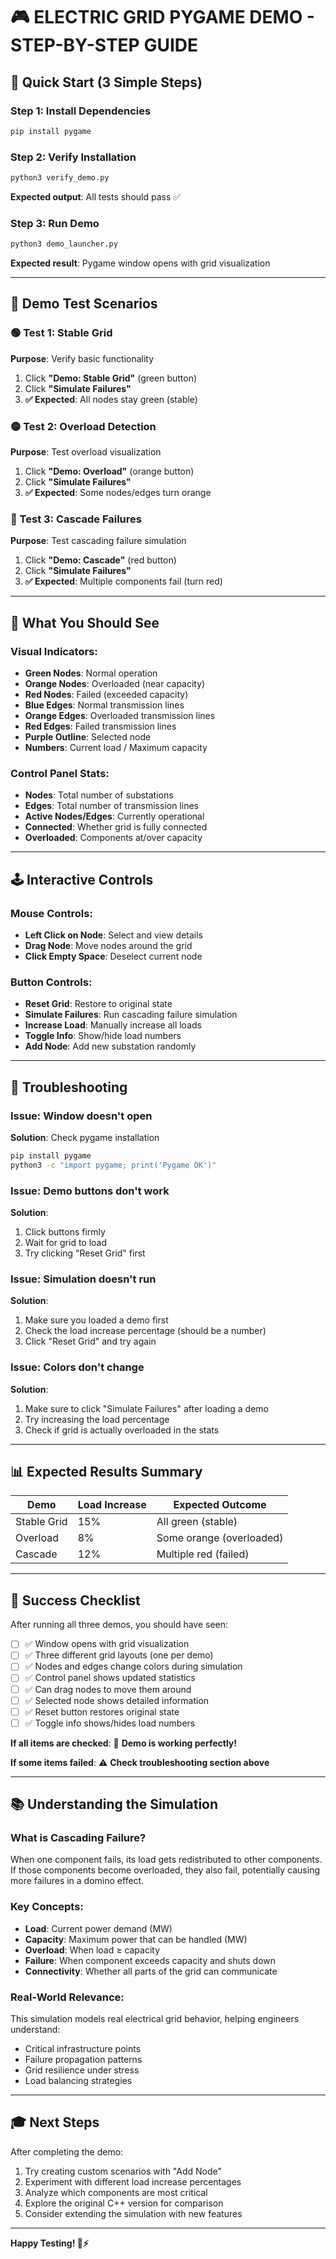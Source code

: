 # 🎮 ELECTRIC GRID PYGAME DEMO - STEP-BY-STEP GUIDE

## 🚀 Quick Start (3 Simple Steps)

### Step 1: Install Dependencies
```bash
pip install pygame
```

### Step 2: Verify Installation
```bash
python3 verify_demo.py
```
**Expected output**: All tests should pass ✅

### Step 3: Run Demo
```bash
python3 demo_launcher.py
```
**Expected result**: Pygame window opens with grid visualization

---

## 🧪 Demo Test Scenarios

### 🟢 Test 1: Stable Grid
**Purpose**: Verify basic functionality
1. Click **"Demo: Stable Grid"** (green button)
2. Click **"Simulate Failures"**
3. **✅ Expected**: All nodes stay green (stable)

### 🟡 Test 2: Overload Detection  
**Purpose**: Test overload visualization
1. Click **"Demo: Overload"** (orange button)
2. Click **"Simulate Failures"**
3. **✅ Expected**: Some nodes/edges turn orange

### 🔴 Test 3: Cascade Failures
**Purpose**: Test cascading failure simulation
1. Click **"Demo: Cascade"** (red button)
2. Click **"Simulate Failures"**
3. **✅ Expected**: Multiple components fail (turn red)

---

## 🎯 What You Should See

### Visual Indicators:
- **Green Nodes**: Normal operation
- **Orange Nodes**: Overloaded (near capacity)
- **Red Nodes**: Failed (exceeded capacity)
- **Blue Edges**: Normal transmission lines
- **Orange Edges**: Overloaded transmission lines  
- **Red Edges**: Failed transmission lines
- **Purple Outline**: Selected node
- **Numbers**: Current load / Maximum capacity

### Control Panel Stats:
- **Nodes**: Total number of substations
- **Edges**: Total number of transmission lines
- **Active Nodes/Edges**: Currently operational
- **Connected**: Whether grid is fully connected
- **Overloaded**: Components at/over capacity

---

## 🕹️ Interactive Controls

### Mouse Controls:
- **Left Click on Node**: Select and view details
- **Drag Node**: Move nodes around the grid
- **Click Empty Space**: Deselect current node

### Button Controls:
- **Reset Grid**: Restore to original state
- **Simulate Failures**: Run cascading failure simulation
- **Increase Load**: Manually increase all loads
- **Toggle Info**: Show/hide load numbers
- **Add Node**: Add new substation randomly

---

## 🔧 Troubleshooting

### Issue: Window doesn't open
**Solution**: Check pygame installation
```bash
pip install pygame
python3 -c "import pygame; print('Pygame OK')"
```

### Issue: Demo buttons don't work
**Solution**: 
1. Click buttons firmly
2. Wait for grid to load
3. Try clicking "Reset Grid" first

### Issue: Simulation doesn't run
**Solution**:
1. Make sure you loaded a demo first
2. Check the load increase percentage (should be a number)
3. Click "Reset Grid" and try again

### Issue: Colors don't change
**Solution**:
1. Make sure to click "Simulate Failures" after loading a demo
2. Try increasing the load percentage
3. Check if grid is actually overloaded in the stats

---

## 📊 Expected Results Summary

| Demo | Load Increase | Expected Outcome |
|------|---------------|------------------|
| Stable Grid | 15% | All green (stable) |
| Overload | 8% | Some orange (overloaded) |
| Cascade | 12% | Multiple red (failed) |

---

## 🏁 Success Checklist

After running all three demos, you should have seen:

- [ ] ✅ Window opens with grid visualization
- [ ] ✅ Three different grid layouts (one per demo)
- [ ] ✅ Nodes and edges change colors during simulation
- [ ] ✅ Control panel shows updated statistics
- [ ] ✅ Can drag nodes to move them around
- [ ] ✅ Selected node shows detailed information
- [ ] ✅ Reset button restores original state
- [ ] ✅ Toggle info shows/hides load numbers

**If all items are checked**: 🎉 **Demo is working perfectly!**

**If some items failed**: ⚠️ **Check troubleshooting section above**

---

## 📚 Understanding the Simulation

### What is Cascading Failure?
When one component fails, its load gets redistributed to other components. If those components become overloaded, they also fail, potentially causing more failures in a domino effect.

### Key Concepts:
- **Load**: Current power demand (MW)
- **Capacity**: Maximum power that can be handled (MW)
- **Overload**: When load ≥ capacity
- **Failure**: When component exceeds capacity and shuts down
- **Connectivity**: Whether all parts of the grid can communicate

### Real-World Relevance:
This simulation models real electrical grid behavior, helping engineers understand:
- Critical infrastructure points
- Failure propagation patterns
- Grid resilience under stress
- Load balancing strategies

---

## 🎓 Next Steps

After completing the demo:
1. Try creating custom scenarios with "Add Node"
2. Experiment with different load increase percentages
3. Analyze which components are most critical
4. Explore the original C++ version for comparison
5. Consider extending the simulation with new features

---

**Happy Testing! 🔌⚡**
